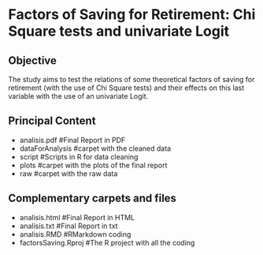 # Factors of Saving for Retirement: Chi Square tests and univariate Logit

## Objective
The study aims to test the relations of some theoretical factors of saving for retirement (with the use of Chi Square tests) and their effects on this last variable with the use of an univariate Logit. 

## Principal Content
* analisis.pdf #Final Report in PDF
* dataForAnalysis #carpet with the cleaned data
* script #Scripts in R for data cleaning
* plots #carpet with the plots of the final report
* raw #carpet with the raw data

## Complementary carpets and files
* analisis.html #Final Report in HTML
* analisis.txt #Final Report in txt
* analisis.RMD #RMarkdown coding
* factorsSaving.Rproj #The R project with all the coding

